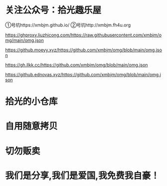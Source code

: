 # 关注公众号：拾光趣乐屋
①号坑https://xmbjm.github.io/
②号坑http://xmbjm.fh4u.org

https://ghproxy.liuzhicong.com/https://raw.githubusercontent.com/xmbjm/omg/main/omg.json

https://github.moeyy.xyz/https://github.com/xmbjm/omg/blob/main/omg.json

https://gh.llkk.cc/https://github.com/xmbjm/omg/blob/main/omg.json

https://github.ednovas.xyz/https://github.com/xmbjm/omg/blob/main/omg.json

# 拾光的小仓库
# 自用随意拷贝
# 切勿贩卖
# 我们是分享,我们是爱国,我免费我自豪！
